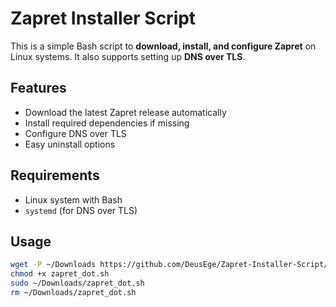 # Zapret Installer Script

This is a simple Bash script to **download, install, and configure Zapret** on Linux systems. It also supports setting up **DNS over TLS**.

## Features

- Download the latest Zapret release automatically  
- Install required dependencies if missing  
- Configure DNS over TLS  
- Easy uninstall options  

## Requirements

- Linux system with Bash  
- `systemd` (for DNS over TLS)  

## Usage
```bash
wget -P ~/Downloads https://github.com/DeusEge/Zapret-Installer-Script/releases/download/v1.0.0/zapret_dot.sh
chmod +x zapret_dot.sh
sudo ~/Downloads/zapret_dot.sh
rm ~/Downloads/zapret_dot.sh
